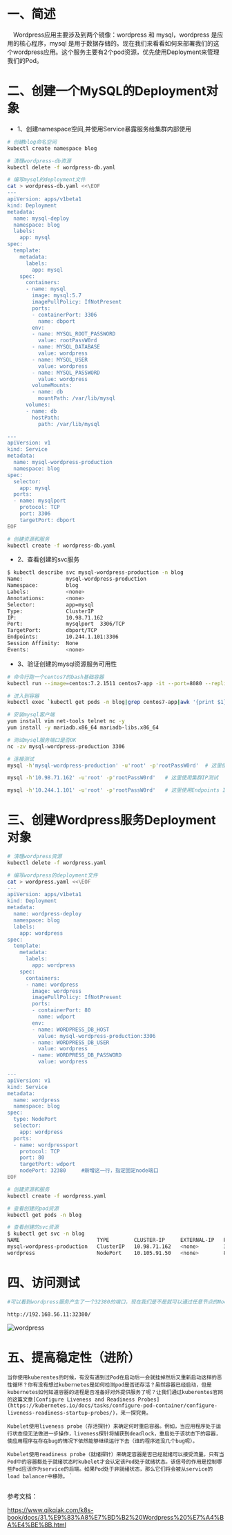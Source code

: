 # 一、简述

&#8195;Wordpress应用主要涉及到两个镜像：wordpress 和 mysql，wordpress 是应用的核心程序，mysql 是用于数据存储的。现在我们来看看如何来部署我们的这个wordpress应用。这个服务主要有2个pod资源，优先使用Deployment来管理我们的Pod。

# 二、创建一个MySQL的Deployment对象

- 1、创建namespace空间,并使用Service暴露服务给集群内部使用

```bash
# 创建blog命名空间
kubectl create namespace blog

# 清理wordpress-db资源
kubectl delete -f wordpress-db.yaml

# 编写mysql的deployment文件
cat > wordpress-db.yaml <<\EOF
---
apiVersion: apps/v1beta1
kind: Deployment
metadata:
  name: mysql-deploy
  namespace: blog
  labels:
    app: mysql
spec:
  template:
    metadata:
      labels:
        app: mysql
    spec:
      containers:
      - name: mysql
        image: mysql:5.7
        imagePullPolicy: IfNotPresent
        ports:
        - containerPort: 3306
          name: dbport
        env:
        - name: MYSQL_ROOT_PASSWORD
          value: rootPassW0rd
        - name: MYSQL_DATABASE
          value: wordpress
        - name: MYSQL_USER
          value: wordpress
        - name: MYSQL_PASSWORD
          value: wordpress
        volumeMounts:
        - name: db
          mountPath: /var/lib/mysql
      volumes:
      - name: db
        hostPath:
          path: /var/lib/mysql

---
apiVersion: v1
kind: Service
metadata:
  name: mysql-wordpress-production
  namespace: blog
spec:
  selector:
    app: mysql
  ports:
  - name: mysqlport
    protocol: TCP
    port: 3306
    targetPort: dbport
EOF

# 创建资源和服务
kubectl create -f wordpress-db.yaml
```

- 2、查看创建的svc服务

```bash
$ kubectl describe svc mysql-wordpress-production -n blog
Name:              mysql-wordpress-production
Namespace:         blog
Labels:            <none>
Annotations:       <none>
Selector:          app=mysql
Type:              ClusterIP
IP:                10.98.71.162
Port:              mysqlport  3306/TCP
TargetPort:        dbport/TCP
Endpoints:         10.244.1.101:3306
Session Affinity:  None
Events:            <none>
```

- 3、验证创建的mysql资源服务可用性

```bash
# 命令行跑一个centos7的bash基础容器
kubectl run --image=centos:7.2.1511 centos7-app -it --port=8080 --replicas=1 -n blog

# 进入到容器
kubectl exec `kubectl get pods -n blog|grep centos7-app|awk '{print $1}'` -it /bin/bash -n blog

# 安装mysql客户端
yum install vim net-tools telnet nc -y
yum install -y mariadb.x86_64 mariadb-libs.x86_64

# 测试mysql服务端口是否OK
nc -zv mysql-wordpress-production 3306

# 连接测试
mysql -h'mysql-wordpress-production' -u'root' -p'rootPassW0rd'  # 这里使用域名测试

mysql -h'10.98.71.162' -u'root' -p'rootPassW0rd'   # 这里使用集群IP测试

mysql -h'10.244.1.101' -u'root' -p'rootPassW0rd'   # 这里使用Endpoints IP测试
```

# 三、创建Wordpress服务Deployment对象

```bash
# 清理wordpress资源
kubectl delete -f wordpress.yaml

# 编写wordpress的deployment文件
cat > wordpress.yaml <<\EOF
---
apiVersion: apps/v1beta1
kind: Deployment
metadata:
  name: wordpress-deploy
  namespace: blog
  labels:
    app: wordpress
spec:
  template:
    metadata:
      labels:
        app: wordpress
    spec:
      containers:
      - name: wordpress
        image: wordpress
        imagePullPolicy: IfNotPresent
        ports:
        - containerPort: 80
          name: wdport
        env:
        - name: WORDPRESS_DB_HOST
          value: mysql-wordpress-production:3306
        - name: WORDPRESS_DB_USER
          value: wordpress
        - name: WORDPRESS_DB_PASSWORD
          value: wordpress

---
apiVersion: v1
kind: Service
metadata:
  name: wordpress
  namespace: blog
spec:
  type: NodePort
  selector:
    app: wordpress
  ports:
  - name: wordpressport
    protocol: TCP
    port: 80
    targetPort: wdport
    nodePort: 32380     #新增这一行，指定固定node端口
EOF

# 创建资源和服务
kubectl create -f wordpress.yaml

# 查看创建的pod资源
kubectl get pods -n blog

# 查看创建的svc资源
$ kubectl get svc -n blog
NAME                         TYPE        CLUSTER-IP     EXTERNAL-IP   PORT(S)        AGE
mysql-wordpress-production   ClusterIP   10.98.71.162   <none>        3306/TCP       18m
wordpress                    NodePort    10.105.91.50   <none>        80:32380/TCP   113s
```

# 四、访问测试

```bash
#可以看到wordpress服务产生了一个32380的端口，现在我们是不是就可以通过任意节点的NodeIP加上32255端口，就可以访问我们的wordpress应用了，在浏览器中打开，如果看到wordpress跳转到了安装页面，证明我们的嗯安装是没有任何问题的了，如果没有出现预期的效果，那么就需要去查看下Pod的日志来查看问题了：

http://192.168.56.11:32380/
```

![wordpress](https://github.com/Lancger/opsfull/blob/master/images/wordpress-01.png)


# 五、提高稳定性（进阶）

`当你使用kuberentes的时候，有没有遇到过Pod在启动后一会就挂掉然后又重新启动这样的恶性循环？你有没有想过kubernetes是如何检测pod是否还存活？虽然容器已经启动，但是kubernetes如何知道容器的进程是否准备好对外提供服务了呢？让我们通过kuberentes官网的这篇文章[Configure Liveness and Readiness Probes](https://kubernetes.io/docs/tasks/configure-pod-container/configure-liveness-readiness-startup-probes/)，来一探究竟。`

`Kubelet使用liveness probe（存活探针）来确定何时重启容器。例如，当应用程序处于运行状态但无法做进一步操作，liveness探针将捕获到deadlock，重启处于该状态下的容器，使应用程序在存在bug的情况下依然能够继续运行下去（谁的程序还没几个bug呢）。`

`Kubelet使用readiness probe（就绪探针）来确定容器是否已经就绪可以接受流量。只有当Pod中的容器都处于就绪状态时kubelet才会认定该Pod处于就绪状态。该信号的作用是控制哪些Pod应该作为service的后端。如果Pod处于非就绪状态，那么它们将会被从service的load balancer中移除。`
`

```

```

参考文档：

https://www.qikqiak.com/k8s-book/docs/31.%E9%83%A8%E7%BD%B2%20Wordpress%20%E7%A4%BA%E4%BE%8B.html   
